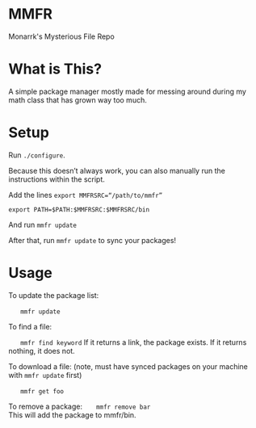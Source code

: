 # MMFR
Monarrk's Mysterious File Repo

# What is This?
A simple package manager mostly made for messing around during my math class that has grown way too much.

# Setup
Run `./configure`.

Because this doesn’t always work, you can also manually run the instructions within the script.

Add the lines `export MMFRSRC=“/path/to/mmfr”`

`export PATH=$PATH:$MMFRSRC:$MMFRSRC/bin`

And run `mmfr update`

After that, run `mmfr update` to sync your packages!
# Usage
To update the package list:

&nbsp;&nbsp;&nbsp;&nbsp;&nbsp;&nbsp;`mmfr update`

To find a file:

&nbsp;&nbsp;&nbsp;&nbsp;&nbsp;&nbsp;`mmfr find keyword`
If it returns a link, the package exists. If it returns nothing, it does not.

To download a file:
(note, must have synced packages on your machine with `mmfr update` first)

&nbsp;&nbsp;&nbsp;&nbsp;&nbsp;&nbsp;`mmfr get foo`

To remove a package:
&nbsp;&nbsp;&nbsp;&nbsp;&nbsp;&nbsp;`mmfr remove bar`	
This will add the package to mmfr/bin.
